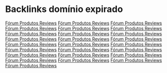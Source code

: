 # Backlinks domínio expirado
<a href="https://blogs.ne10.uol.com.br/mundobit/2012/11/21/brasil-realiza-black-friday-com-ate-90-de-descontos-esta-sexta-saiba-como-aproveitar/">Fórum Produtos Reviews</a>
<a href="https://blogs.ne10.uol.com.br/mundobit/2012/11/21/brasil-realiza-black-friday-com-ate-90-de-descontos-esta-sexta-saiba-como-aproveitar/">Fórum Produtos Reviews</a>
<a href="https://canaltech.com.br/seguranca/Black-Friday-Cibercriminosos-usam-o-evento-para-aplicar-golpes-nos-clientes/">Fórum Produtos Reviews</a>
<a href="https://canaltech.com.br/seguranca/Black-Friday-Cibercriminosos-usam-o-evento-para-aplicar-golpes-nos-clientes/">Fórum Produtos Reviews</a>
<a href="https://www.codigofonte.com.br/noticias/fique-esperto-na-black-friday-tem-lojista-fingindo-que-da-desconto">Fórum Produtos Reviews</a>
<a href="https://gizmodo.uol.com.br/como-nao-ser-enganado-pelos-descontos-da-black-friday-brasileira/">Fórum Produtos Reviews</a>
<a href="https://gizmodo.uol.com.br/dealzmodo-black-friday-2012/">Fórum Produtos Reviews</a>
<a href="https://gizmodo.uol.com.br/as-melhores-ofertas-do-fim-de-semana-78/">Fórum Produtos Reviews</a>
<a href="https://gizmodo.uol.com.br/as-melhores-ofertas-do-fim-de-semana-78/">Fórum Produtos Reviews</a>
<a href="https://gizmodo.uol.com.br/dealzmodo-black-friday-2012/">Fórum Produtos Reviews</a>
<a href="https://jornaldoempreendedor.com.br/empreendedorismo-na-web/novidades-pela-net/como-nao-ser-enganado-pelos-descontos-da-black-friday-brasileira/">Fórum Produtos Reviews</a>
<a href="https://jornaldoempreendedor.com.br/empreendedorismo-na-web/novidades-pela-net/as-melhores-ofertas-do-fim-de-semana-21/">Fórum Produtos Reviews</a>
<a href="https://jornaldoempreendedor.com.br/empreendedorismo-na-web/novidades-pela-net/as-melhores-ofertas-da-black-friday-no-brasil/">Fórum Produtos Reviews</a>
<a href="https://www.maisev.com/forum/off-topic/69834-black-friday-brasil-2012-a-3.html#post1594391">Fórum Produtos Reviews</a>
<a href="https://m.blogs.ne10.uol.com.br/mundobit/2012/11/21/brasil-realiza-black-friday-com-ate-90-de-descontos-esta-sexta-saiba-como-aproveitar/">Fórum Produtos Reviews</a>
<a href="https://blogs.ne10.uol.com.br/mundobit/2012/11/21/brasil-realiza-black-friday-com-ate-90-de-descontos-esta-sexta-saiba-como-aproveitar/">Fórum Produtos Reviews</a>
<a href="https://pods.link/tiagomiarelli">Fórum Produtos Reviews</a>
<a href="https://www.softonic.com.br/artigos/black-friday-brasil-descontos-comprar-game-sonhos">Fórum Produtos Reviews</a>
<a href="https://www.techtudo.com.br/noticias/2012/11/veja-dicas-para-aproveitar-black-friday-e-encontrar-melhores-ofertas.ghtml">Fórum Produtos Reviews</a>
<a href="https://www.tecmundo.com.br/promocao/33048-todas-as-dicas-para-fazer-a-compra-certa-na-black-friday.htm">Fórum Produtos Reviews</a>
<a href="https://www.tecmundo.com.br/promocao/33048-todas-as-dicas-para-fazer-a-compra-certa-na-black-friday.htm">Fórum Produtos Reviews</a>
<a href="https://www.tecmundo.com.br/promocao/33048-todas-as-dicas-para-fazer-a-compra-certa-na-black-friday.htm">Fórum Produtos Reviews</a>
<a href="https://www.techtudo.com.br/noticias/2012/11/veja-dicas-para-aproveitar-black-friday-e-encontrar-melhores-ofertas.ghtml">Fórum Produtos Reviews</a>
<a href="https://www.tecmundo.com.br/melhores-ofertas/33085-black-friday-brasileira-onde-aproveitar-.htm">Fórum Produtos Reviews</a>
<a href="https://www.tecmundo.com.br/melhores-ofertas/33085-black-friday-brasileira-onde-aproveitar-.htm">Fórum Produtos Reviews</a>
